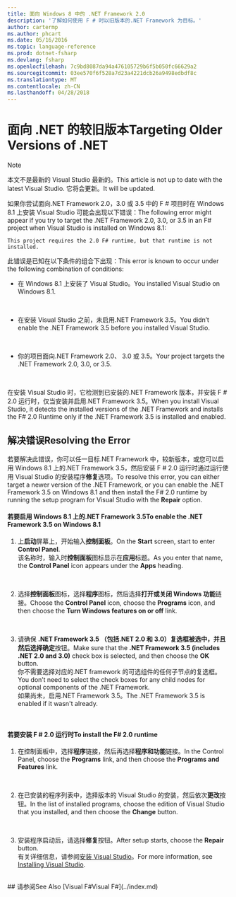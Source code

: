 ```yaml
---
title: 面向 Windows 8 中的 .NET Framework 2.0
description: '了解如何使用 F # 时以旧版本的.NET Framework 为目标。'
author: cartermp
ms.author: phcart
ms.date: 05/16/2016
ms.topic: language-reference
ms.prod: dotnet-fsharp
ms.devlang: fsharp
ms.openlocfilehash: 7c9bd8087da94a476105729b6f5b050fc66629a2
ms.sourcegitcommit: 03ee570f6f528a7d23a4221dcb26a9498edbdf8c
ms.translationtype: MT
ms.contentlocale: zh-CN
ms.lasthandoff: 04/28/2018
---
```

# <a name="targeting-older-versions-of-net"></a><span data-ttu-id="a5168-103">面向 .NET 的较旧版本</span><span class="sxs-lookup"><span data-stu-id="a5168-103">Targeting Older Versions of .NET</span></span>

> [!NOTE]
<span data-ttu-id="a5168-104">本文不是最新的 Visual Studio 最新的。</span><span class="sxs-lookup"><span data-stu-id="a5168-104">This article is not up to date with the latest Visual Studio.</span></span>  <span data-ttu-id="a5168-105">它将会更新。</span><span class="sxs-lookup"><span data-stu-id="a5168-105">It will be updated.</span></span>

<span data-ttu-id="a5168-106">如果你尝试面向.NET Framework 2.0，3.0 或 3.5 中的 F # 项目时在 Windows 8.1 上安装 Visual Studio 可能会出现以下错误：</span><span class="sxs-lookup"><span data-stu-id="a5168-106">The following error might appear if you try to target the .NET Framework 2.0, 3.0, or 3.5 in an F# project when Visual Studio is installed on Windows 8.1:</span></span> 

```
This project requires the 2.0 F# runtime, but that runtime is not installed.
```

<span data-ttu-id="a5168-107">此错误是已知在以下条件的组合下出现：</span><span class="sxs-lookup"><span data-stu-id="a5168-107">This error is known to occur under the following combination of conditions:</span></span>


- <span data-ttu-id="a5168-108">在 Windows 8.1 上安装了 Visual Studio。</span><span class="sxs-lookup"><span data-stu-id="a5168-108">You installed Visual Studio on Windows 8.1.</span></span>
<br />

- <span data-ttu-id="a5168-109">在安装 Visual Studio 之前，未启用.NET Framework 3.5。</span><span class="sxs-lookup"><span data-stu-id="a5168-109">You didn’t enable the .NET Framework 3.5 before you installed Visual Studio.</span></span>
<br />

- <span data-ttu-id="a5168-110">你的项目面向.NET Framework 2.0、 3.0 或 3.5。</span><span class="sxs-lookup"><span data-stu-id="a5168-110">Your project targets the .NET Framework 2.0, 3.0, or 3.5.</span></span>
<br />

<span data-ttu-id="a5168-111">在安装 Visual Studio 时，它检测到已安装的.NET Framework 版本，并安装 F # 2.0 运行时，仅当安装并启用.NET Framework 3.5。</span><span class="sxs-lookup"><span data-stu-id="a5168-111">When you install Visual Studio, it detects the installed versions of the .NET Framework and installs the F# 2.0 Runtime only if the .NET Framework 3.5 is installed and enabled.</span></span>


## <a name="resolving-the-error"></a><span data-ttu-id="a5168-112">解决错误</span><span class="sxs-lookup"><span data-stu-id="a5168-112">Resolving the Error</span></span>
<span data-ttu-id="a5168-113">若要解决此错误，你可以任一目标.NET Framework 中，较新版本，或您可以启用 Windows 8.1 上的.NET Framework 3.5，然后安装 F # 2.0 运行时通过运行使用 Visual Studio 的安装程序**修复**选项。</span><span class="sxs-lookup"><span data-stu-id="a5168-113">To resolve this error, you can either target a newer version of the .NET Framework, or you can enable the .NET Framework 3.5 on Windows 8.1 and then install the F# 2.0 runtime by running the setup program for Visual Studio with the **Repair** option.</span></span>


#### <a name="to-enable-the-net-framework-35-on-windows-81"></a><span data-ttu-id="a5168-114">若要启用 Windows 8.1 上的.NET Framework 3.5</span><span class="sxs-lookup"><span data-stu-id="a5168-114">To enable the .NET Framework 3.5 on Windows 8.1</span></span>

1. <span data-ttu-id="a5168-115">上**启动**屏幕上，开始输入**控制面板**。</span><span class="sxs-lookup"><span data-stu-id="a5168-115">On the **Start** screen, start to enter **Control Panel**.</span></span>
<br />  <span data-ttu-id="a5168-116">该名称时，输入时**控制面板**图标显示在**应用**标题。</span><span class="sxs-lookup"><span data-stu-id="a5168-116">As you enter that name, the **Control Panel** icon appears under the **Apps** heading.</span></span>
<br />

2. <span data-ttu-id="a5168-117">选择**控制面板**图标，选择**程序**图标，然后选择**打开或关闭 Windows 功能**链接。</span><span class="sxs-lookup"><span data-stu-id="a5168-117">Choose the **Control Panel** icon, choose the **Programs** icon, and then choose the **Turn Windows features on or off** link.</span></span>
<br />

3. <span data-ttu-id="a5168-118">请确保 **.NET Framework 3.5 （包括.NET 2.0 和 3.0）**复选框被选中，并且然后选择**确定**按钮。</span><span class="sxs-lookup"><span data-stu-id="a5168-118">Make sure that the **.NET Framework 3.5 (includes .NET 2.0 and 3.0)** check box is selected, and then choose the **OK** button.</span></span>
<br />  <span data-ttu-id="a5168-119">你不需要选择对应的.NET framework 的可选组件的任何子节点的复选框。</span><span class="sxs-lookup"><span data-stu-id="a5168-119">You don’t need to select the check boxes for any child nodes for optional components of the .NET Framework.</span></span>
<br />  <span data-ttu-id="a5168-120">如果尚未，启用.NET Framework 3.5。</span><span class="sxs-lookup"><span data-stu-id="a5168-120">The .NET Framework 3.5 is enabled if it wasn't already.</span></span>
<br />


#### <a name="to-install-the-f-20-runtime"></a><span data-ttu-id="a5168-121">若要安装 F # 2.0 运行时</span><span class="sxs-lookup"><span data-stu-id="a5168-121">To install the F# 2.0 runtime</span></span>

1. <span data-ttu-id="a5168-122">在控制面板中，选择**程序**链接，然后再选择**程序和功能**链接。</span><span class="sxs-lookup"><span data-stu-id="a5168-122">In the Control Panel, choose the **Programs** link, and then choose the **Programs and Features** link.</span></span>
<br />

2. <span data-ttu-id="a5168-123">在已安装的程序列表中，选择版本的 Visual Studio 的安装，然后依次**更改**按钮。</span><span class="sxs-lookup"><span data-stu-id="a5168-123">In the list of installed programs, choose the edition of Visual Studio that you installed, and then choose the **Change** button.</span></span>
<br />

3. <span data-ttu-id="a5168-124">安装程序启动后，请选择**修复**按钮。</span><span class="sxs-lookup"><span data-stu-id="a5168-124">After setup starts, choose the **Repair** button.</span></span>
<br />  <span data-ttu-id="a5168-125">有关详细信息，请参阅[安装 Visual Studio](https://msdn.microsoft.com/library/e2h7fzkw.aspx)。</span><span class="sxs-lookup"><span data-stu-id="a5168-125">For more information, see [Installing Visual Studio](https://msdn.microsoft.com/library/e2h7fzkw.aspx).</span></span>
<br />
## <a name="see-also"></a><span data-ttu-id="a5168-126">请参阅</span><span class="sxs-lookup"><span data-stu-id="a5168-126">See Also</span></span>
[<span data-ttu-id="a5168-127">Visual F#</span><span class="sxs-lookup"><span data-stu-id="a5168-127">Visual F#</span></span>](../index.md)
